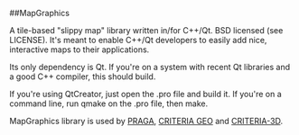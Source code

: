 ##MapGraphics

A tile-based "slippy map" library written in/for C++/Qt. BSD licensed (see LICENSE). 
It's meant to enable C++/Qt developers to easily add nice, interactive maps to their applications.

Its only dependency is Qt. If you're on a system with recent Qt libraries and a good C++ compiler, this should build.

If you're using QtCreator, just open the .pro file and build it. If you're on a command line, run qmake on the .pro file, then make.

MapGraphics library is used by [PRAGA](https://github.com/ARPA-SIMC/PRAGA), [CRITERIA GEO](https://github.com/ARPA-SIMC/CRITERIA1D) 
and [CRITERIA-3D](https://github.com/ARPA-SIMC/CRITERIA3D).
